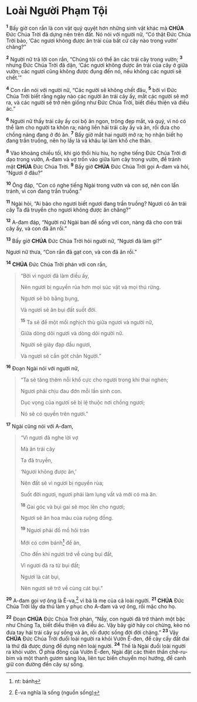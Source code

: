 # Loài Người Phạm Tội
<sup><b>1</b></sup> Bấy giờ con rắn là con vật quỷ quyệt hơn những sinh vật khác mà **CHÚA** Đức Chúa Trời đã dựng nên trên đất. Nó nói với người nữ, “Có thật Đức Chúa Trời bảo, ‘Các ngươi không được ăn trái của bất cứ cây nào trong vườn’ chăng?”

<sup><b>2</b></sup> Người nữ trả lời con rắn, “Chúng tôi có thể ăn các trái cây trong vườn; <sup><b>3</b></sup> nhưng Đức Chúa Trời đã dặn, ‘Các ngươi không được ăn trái của cây ở giữa vườn; các ngươi cũng không được đụng đến nó, nếu không các ngươi sẽ chết.’”

<sup><b>4</b></sup> Con rắn nói với người nữ, “Các người sẽ không chết đâu, <sup><b>5</b></sup> bởi vì Đức Chúa Trời biết rằng ngày nào các người ăn trái cây ấy, mắt các người sẽ mở ra, và các người sẽ trở nên giống như Đức Chúa Trời, biết điều thiện và điều ác.”

<sup><b>6</b></sup> Người nữ thấy trái cây ấy coi bộ ăn ngon, trông đẹp mắt, và quý, vì nó có thể làm cho người ta khôn ra; nàng liền hái trái cây ấy và ăn, rồi đưa cho chồng nàng đang ở đó ăn. <sup><b>7</b></sup> Bấy giờ mắt hai người mở ra; họ nhận biết họ đang trần truồng, nên họ lấy lá vả khâu lại làm khố che thân.

<sup><b>8</b></sup> Vào khoảng chiều tối, khi gió thổi hiu hiu, họ nghe tiếng Đức Chúa Trời đi dạo trong vườn, A-đam và vợ trốn vào giữa lùm cây trong vườn, để tránh mặt **CHÚA** Đức Chúa Trời. <sup><b>9</b></sup> Bấy giờ **CHÚA** Đức Chúa Trời gọi A-đam và hỏi, “Ngươi ở đâu?”

<sup><b>10</b></sup> Ông đáp, “Con có nghe tiếng Ngài trong vườn và con sợ, nên con lẩn tránh, vì con đang trần truồng.”

<sup><b>11</b></sup> Ngài hỏi, “Ai bảo cho ngươi biết ngươi đang trần truồng? Ngươi có ăn trái cây Ta đã truyền cho ngươi không được ăn chăng?”

<sup><b>12</b></sup> A-đam đáp, “Người nữ Ngài ban để sống với con, nàng đã cho con trái cây ấy, và con đã ăn rồi.”

<sup><b>13</b></sup> Bấy giờ **CHÚA** Đức Chúa Trời hỏi người nữ, “Ngươi đã làm gì?”

Ngươi nữ thưa, “Con rắn đã gạt con, và con đã ăn rồi.”

<sup><b>14</b></sup> **CHÚA** Đức Chúa Trời phán với con rắn,

> “Bởi vì ngươi đã làm điều ấy,
>
> Nên ngươi bị nguyền rủa hơn mọi súc vật và mọi thú rừng.
>
> Ngươi sẽ bò bằng bụng,
>
> Và ngươi sẽ ăn bụi đất suốt đời.
>
> <sup><b>15</b></sup> Ta sẽ để một mối nghịch thù giữa ngươi và người nữ,
>
> Giữa dòng dõi ngươi và dòng dõi người nữ.
>
> Người sẽ giày đạp đầu ngươi,
>
> Và ngươi sẽ cắn gót chân Người.”

<sup><b>16</b></sup> Đoạn Ngài nói với người nữ,

> “Ta sẽ tăng thêm nỗi khổ cực cho ngươi trong khi thai nghén;
>
> Ngươi phải chịu đau đớn mỗi lần sinh con.
>
> Dục vọng của ngươi sẽ bị lệ thuộc nơi chồng ngươi;
>
> Nó sẽ có quyền trên ngươi.”

<sup><b>17</b></sup> Ngài cũng nói với A-đam,

> “Vì ngươi đã nghe lời vợ
>
> Mà ăn trái cây
>
> Ta đã truyền,
>
> ‘Ngươi không được ăn,’
>
> Nên đất sẽ vì ngươi bị nguyền rủa;
>
> Suốt đời ngươi, ngươi phải làm lụng vất vả mới có mà ăn.
>
> <sup><b>18</b></sup> Gai góc và bụi gai sẽ mọc lên cho ngươi;
>
> Ngươi sẽ ăn hoa màu của ruộng đồng.
>
> <sup><b>19</b></sup> Ngươi phải đổ mồ hôi trán
>
> Mới có cơm bánh[^1-a6efc73e-94f6-4649-8920-1c899b947b1f] để ăn,
>
> Cho đến khi ngươi trở về cùng bụi đất,
>
> Vì ngươi đã ra từ bụi đất;
>
> Ngươi là cát bụi,
>
> Nên ngươi sẽ trở về cùng cát bụi.”

<sup><b>20</b></sup> A-đam gọi vợ ông là Ê-va,[^2-a6efc73e-94f6-4649-8920-1c899b947b1f] vì bà là mẹ của cả loài người. <sup><b>21</b></sup> **CHÚA** Đức Chúa Trời lấy da thú làm y phục cho A-đam và vợ ông, rồi mặc cho họ.

<sup><b>22</b></sup> Đoạn **CHÚA** Đức Chúa Trời phán, “Nầy, con người đã trở thành một bậc như Chúng Ta, biết điều thiện và điều ác. Vậy bây giờ hãy coi chừng, kẻo nó đưa tay hái trái cây sự sống và ăn, rồi được sống đời đời chăng.” <sup><b>23</b></sup> Vậy **CHÚA** Đức Chúa Trời đuổi loài người ra khỏi Vườn Ê-đen, để cày cấy đất đai là thứ đã được dùng để dựng nên loài người. <sup><b>24</b></sup> Thế là Ngài đuổi loài người ra khỏi vườn. Ở phía đông của Vườn Ê-đen, Ngài đặt các thiên thần chê-ru-bim và một thanh gươm sáng lòa, liên tục biến chuyển mọi hướng, để canh giữ con đường đến cây sự sống.

[^1-a6efc73e-94f6-4649-8920-1c899b947b1f]: nt: bánh
[^2-a6efc73e-94f6-4649-8920-1c899b947b1f]: Ê-va nghĩa là sống (nguồn sống)